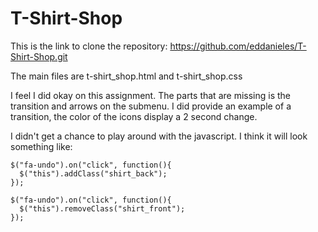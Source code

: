# T-Shirt-Shop

This is the link to clone the repository: https://github.com/eddanieles/T-Shirt-Shop.git

The main files are t-shirt_shop.html and t-shirt_shop.css

I feel I did okay on this assignment. The parts that are missing is the transition and arrows on the submenu. I did provide an example of a transition, the color of the icons display a 2 second change.

I didn't get a chance to play around with the javascript. I think it will look something like:

    $("fa-undo").on("click", function(){
      $("this").addClass("shirt_back");
    });

    $("fa-undo").on("click", function(){
      $("this").removeClass("shirt_front");
    });
